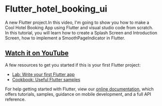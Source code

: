 # Flutter_hotel_booking_ui

A new Flutter project.In this video, I'm going to show you how to make a Cool Hotel Booking App using Flutter and visual studio code from scratch. 
In this tutorial, you will learn how to create a Splash Screen and Introduction Screen, how to implement a SmoothPageIndicator in Flutter.

## [Watch it on YouTube](https://youtu.be/-tHUmjIkGJ4)

A few resources to get you started if this is your first Flutter project:

- [Lab: Write your first Flutter app](https://flutter.dev/docs/get-started/codelab)
- [Cookbook: Useful Flutter samples](https://flutter.dev/docs/cookbook)

For help getting started with Flutter, view our
[online documentation](https://flutter.dev/docs), which offers tutorials,
samples, guidance on mobile development, and a full API reference.
